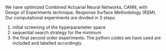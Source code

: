 We have optimized Combined Actuarial Neural Networks, CANN, with Design of Experiments technique, Response Surface Methodology (RSM). 
Our computational experiments are divided in 3 steps:
  1. initial screening of the hyperparameter space
  2. sequential search strategy for the minimum
  3. the final second order experiments. The python codes we have used are included and labelled accordingly.

